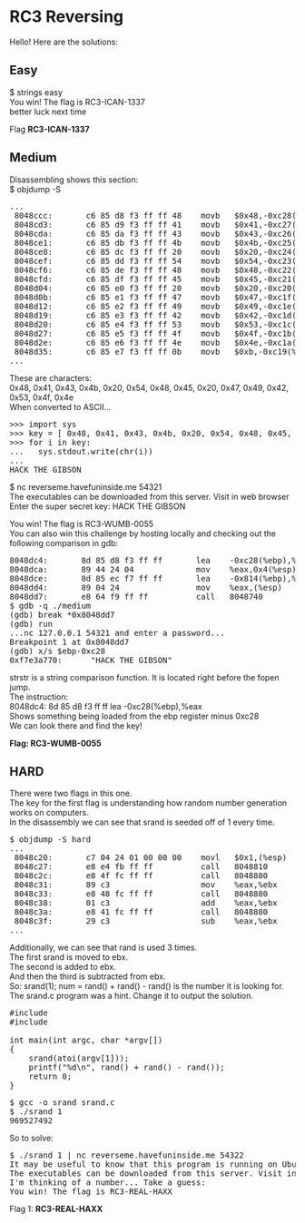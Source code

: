 RC3 Reversing
=============
Hello! Here are the solutions:<br>

Easy
----
$ strings easy<br>
You win! The flag is RC3-ICAN-1337<br>
better luck next time<br>

Flag **RC3-ICAN-1337**<br>

Medium
------
Disassembling shows this section:<br>
$ objdump -S
<pre>
...
 8048ccc:       c6 85 d8 f3 ff ff 48    movb   $0x48,-0xc28(%ebp)
 8048cd3:       c6 85 d9 f3 ff ff 41    movb   $0x41,-0xc27(%ebp)
 8048cda:       c6 85 da f3 ff ff 43    movb   $0x43,-0xc26(%ebp)
 8048ce1:       c6 85 db f3 ff ff 4b    movb   $0x4b,-0xc25(%ebp)
 8048ce8:       c6 85 dc f3 ff ff 20    movb   $0x20,-0xc24(%ebp)
 8048cef:       c6 85 dd f3 ff ff 54    movb   $0x54,-0xc23(%ebp)
 8048cf6:       c6 85 de f3 ff ff 48    movb   $0x48,-0xc22(%ebp)
 8048cfd:       c6 85 df f3 ff ff 45    movb   $0x45,-0xc21(%ebp)
 8048d04:       c6 85 e0 f3 ff ff 20    movb   $0x20,-0xc20(%ebp)
 8048d0b:       c6 85 e1 f3 ff ff 47    movb   $0x47,-0xc1f(%ebp)
 8048d12:       c6 85 e2 f3 ff ff 49    movb   $0x49,-0xc1e(%ebp)
 8048d19:       c6 85 e3 f3 ff ff 42    movb   $0x42,-0xc1d(%ebp)
 8048d20:       c6 85 e4 f3 ff ff 53    movb   $0x53,-0xc1c(%ebp)
 8048d27:       c6 85 e5 f3 ff ff 4f    movb   $0x4f,-0xc1b(%ebp)
 8048d2e:       c6 85 e6 f3 ff ff 4e    movb   $0x4e,-0xc1a(%ebp)
 8048d35:       c6 85 e7 f3 ff ff 0b    movb   $0xb,-0xc19(%ebp)
...
</pre>

These are characters:<br>
0x48, 0x41, 0x43, 0x4b, 0x20, 0x54, 0x48, 0x45, 0x20, 0x47, 0x49, 0x42, 0x53, 0x4f, 0x4e<br>
When converted to ASCII...<br>
<pre>
>>> import sys
>>> key = [ 0x48, 0x41, 0x43, 0x4b, 0x20, 0x54, 0x48, 0x45, 0x20, 0x47, 0x49, 0x42, 0x53, 0x4f, 0x4e ]
>>> for i in key:
...   sys.stdout.write(chr(i))
...
HACK THE GIBSON
</pre>
$ nc reverseme.havefuninside.me 54321<br>
The executables can be downloaded from this server. Visit in web browser<br>
Enter the super secret key: HACK THE GIBSON<br>

You win! The flag is RC3-WUMB-0055<br>
You can also win this challenge by hosting locally and checking out the following comparison in gdb:<br>
<pre>
8048dc4:       8d 85 d8 f3 ff ff       lea    -0xc28(%ebp),%eax
8048dca:       89 44 24 04             mov    %eax,0x4(%esp)
8048dce:       8d 85 ec f7 ff ff       lea    -0x814(%ebp),%eax
8048dd4:       89 04 24                mov    %eax,(%esp)
8048dd7:       e8 64 f9 ff ff          call   8048740 <strstr@plt>
$ gdb -q ./medium
(gdb) break *0x8048dd7
(gdb) run
...nc 127.0.0.1 54321 and enter a password...
Breakpoint 1 at 0x8048dd7
(gdb) x/s $ebp-0xc28
0xf7e3a770:      "HACK THE GIBSON"
</pre>
strstr is a string comparison function. It is located right before the fopen jump.<br>
The instruction:<br>
8048dc4:       8d 85 d8 f3 ff ff       lea    -0xc28(%ebp),%eax<br>
Shows something being loaded from the ebp register minus 0xc28<br>
We can look there and find the key!<br>

**Flag: RC3-WUMB-0055**<br>

HARD
----
There were two flags in this one.<br>
The key for the first flag is understanding how random number generation works on computers.<br>
In the disassembly we can see that srand is seeded off of 1 every time.<br>
<pre>
$ objdump -S hard
...
 8048c20:       c7 04 24 01 00 00 00    movl   $0x1,(%esp)
 8048c27:       e8 e4 fb ff ff          call   8048810 <srand@plt>
 8048c2c:       e8 4f fc ff ff          call   8048880 <rand@plt>
 8048c31:       89 c3                   mov    %eax,%ebx
 8048c33:       e8 48 fc ff ff          call   8048880 <rand@plt>
 8048c38:       01 c3                   add    %eax,%ebx
 8048c3a:       e8 41 fc ff ff          call   8048880 <rand@plt>
 8048c3f:       29 c3                   sub    %eax,%ebx
...
</pre>
Additionally, we can see that rand is used 3 times.<br>
The first srand is moved to ebx.<br>
The second is added to ebx.<br>
And then the third is subtracted from ebx.<br>
So: srand(1); num = rand() + rand() - rand() is the number it is looking for.<br>
The srand.c program was a hint. Change it to output the solution.<br>
<pre>
#include <stdio.h>
#include <stdlib.h>

int main(int argc, char *argv[])
{
    srand(atoi(argv[1]));
    printf("%d\n", rand() + rand() - rand());
    return 0;
}
</pre>
<pre>
$ gcc -o srand srand.c
$ ./srand 1
969527492
</pre>
So to solve:<br>
<pre>
$ ./srand 1 | nc reverseme.havefuninside.me 54322
It may be useful to know that this program is running on Ubuntu 14.04 x32.
The executables can be downloaded from this server. Visit in web browser
I'm thinking of a number... Take a guess:
You win! The flag is RC3-REAL-HAXX
</pre>

Flag 1: **RC3-REAL-HAXX**
